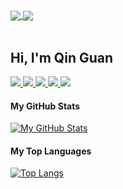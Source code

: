 <br/>
<br/>

<a href="https://github.com/qin-guan/Strife">
  <img align="center" src="https://github-readme-stats.vercel.app/api/pin/?username=qin-guan&repo=Strife" />
</a>

<a href="https://github.com/sst-inc/openhouse2020">
  <img align="center" src="https://github-readme-stats.vercel.app/api/pin/?username=sst-inc&repo=openhouse2020" />
</a>

<br/>
<br/>

## Hi, I'm Qin Guan

<p>
  <a href="https://qinguan.vercel.app">
    <img src="https://img.shields.io/badge/site-qinguan.vercel.app-blue?style=for-the-badge"/>
  </a>
  <a href="https://www.linkedin.com/in/qin-guan/">
    <img src="https://img.shields.io/badge/linkedin-qin--guan-blue?style=for-the-badge"/>
  </a>
  <a href="mailto:qin-guan@outlook.com">
    <img src="https://img.shields.io/badge/email-qin--guan@outlook.com-blueviolet?style=for-the-badge"/>
  </a>
  <a href="https://gitlab.com/qinguan2004">
    <img src="https://img.shields.io/badge/gitlab-qinguan2004-orange?style=for-the-badge"/>
  </a>
  <a href="https://outsideapp.co">
    <img src="https://img.shields.io/badge/work-outside technologies-00bfa5?style=for-the-badge"/>
  </a>
</p>

#### My GitHub Stats

[![My GitHub Stats](https://github-readme-stats.vercel.app/api?username=qin-guan&count_private=true&show_icons=true)](https://github.com/anuraghazra/github-readme-stats)

#### My Top Languages 

[![Top Langs](https://github-readme-stats.vercel.app/api/top-langs/?username=qin-guan)](https://github.com/anuraghazra/github-readme-stats)
